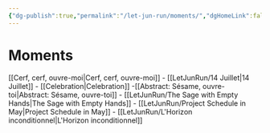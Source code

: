 ```yaml
---
{"dg-publish":true,"permalink":"/let-jun-run/moments/","dgHomeLink":false,"dgPassFrontmatter":false}
---
```



# Moments

[[Cerf, cerf, ouvre-moi|Cerf, cerf, ouvre-moi]] - [[LetJunRun/14 Juillet|14 Juillet]] - [[Celebration|Celebration]] -[[Abstract: Sésame, ouvre-toi|Abstract: Sésame, ouvre-toi]] - [[LetJunRun/The Sage with Empty Hands|The Sage with Empty Hands]] - [[LetJunRun/Project Schedule in May|Project Schedule in May]] - [[LetJunRun/L'Horizon inconditionnel|L'Horizon inconditionnel]]


